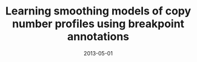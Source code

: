 ---
title: "Learning smoothing models of copy number profiles using breakpoint annotations"
collection: publications
permalink: /publications/2013-05-01-Learning-smoothing-models-of-copy-number-profiles-using-breakpoint-annotations
date: 2013-05-01
paperurl: 'https://doi.org/10.1186/1471-2105-14-164'
code: 'https://pypi.org/project/annotate_regions/'
citation: 'T.&nbsp;D. Hocking, G.&nbsp;Schleiermacher, I.&nbsp;Janoueix-Lerosey, V.&nbsp;Boeva, J.&nbsp;Cappo, O.&nbsp;Delattre, … J.-P. Vert.
Learning smoothing models of copy number profiles using breakpoint annotations.
<em>BMC Bioinform.</em>, 14:164, 2013.'
---